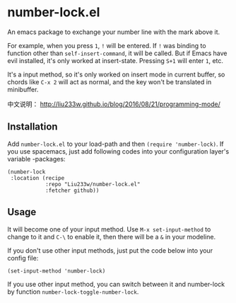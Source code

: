 # number-lock.el
An emacs package to exchange your number line with the mark above it.

For example, when you press `1`, `!` will be entered.
If `!` was binding to function other than `self-insert-command`, it will be
called.  But if Emacs have evil installed, it's only worked at insert-state.
Pressing `S+1` will enter `1`, etc.

It's a input method, so it's only worked on insert mode in current buffer,
so chords like `C-x 2` will act as normal, and the key won't be translated
in minibuffer.

中文说明： http://liu233w.github.io/blog/2016/08/21/programming-mode/

## Installation
Add `number-lock.el` to your load-path and then `(require 'number-lock)`.
If you use spacemacs, just add following codes into your configuration layer's variable
<layer>-packages:
``` emacs-lisp
(number-lock
 :location (recipe
            :repo "Liu233w/number-lock.el"
            :fetcher github))
```

## Usage
It will become one of your input method. Use `M-x set-input-method` to change to it
and `C-\` to enable it, then there will be a `&` in your modeline.

If you don't use other input methods, just put the code below into your config file:
``` emacs-lisp
(set-input-method 'number-lock)
```

If you use other input method, you can switch between it and number-lock by function
`number-lock-toggle-number-lock`.
